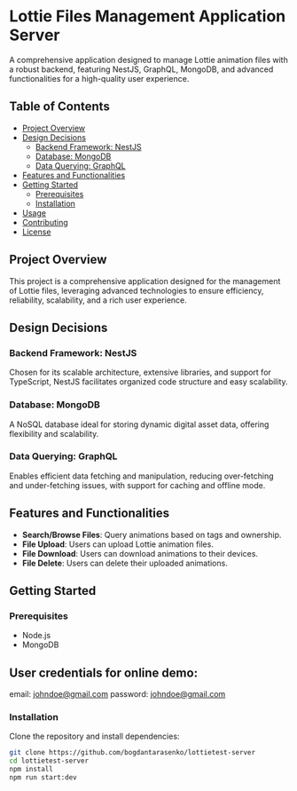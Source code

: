 # Lottie Files Management Application Server

A comprehensive application designed to manage Lottie animation files with a robust backend, featuring NestJS, GraphQL, MongoDB, and advanced functionalities for a high-quality user experience.

## Table of Contents

- [Project Overview](#project-overview)
- [Design Decisions](#design-decisions)
  - [Backend Framework: NestJS](#backend-framework-nestjs)
  - [Database: MongoDB](#database-mongodb)
  - [Data Querying: GraphQL](#data-querying-graphql)
- [Features and Functionalities](#features-and-functionalities)
- [Getting Started](#getting-started)
  - [Prerequisites](#prerequisites)
  - [Installation](#installation)
- [Usage](#usage)
- [Contributing](#contributing)
- [License](#license)

## Project Overview

This project is a comprehensive application designed for the management of Lottie files, leveraging advanced technologies to ensure efficiency, reliability, scalability, and a rich user experience.

## Design Decisions

### Backend Framework: NestJS

Chosen for its scalable architecture, extensive libraries, and support for TypeScript, NestJS facilitates organized code structure and easy scalability.

### Database: MongoDB

A NoSQL database ideal for storing dynamic digital asset data, offering flexibility and scalability.

### Data Querying: GraphQL

Enables efficient data fetching and manipulation, reducing over-fetching and under-fetching issues, with support for caching and offline mode.

## Features and Functionalities

- **Search/Browse Files**: Query animations based on tags and ownership.
- **File Upload**: Users can upload Lottie animation files.
- **File Download**: Users can download animations to their devices.
- **File Delete**: Users can delete their uploaded animations.

## Getting Started

### Prerequisites

- Node.js
- MongoDB

## User credentials for online demo:
email:    johndoe@gmail.com
password: johndoe@gmail.com

### Installation

Clone the repository and install dependencies:

```bash
git clone https://github.com/bogdantarasenko/lottietest-server
cd lottietest-server
npm install
npm run start:dev


